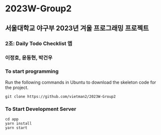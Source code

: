 # 2023W-Group2

## 서울대학교 야구부 2023년 겨울 프로그래밍 프로젝트
### 2조: Daily Todo Checklist 앱
### 이정호, 윤동현, 박건우

### To start programming
Run the following commands in Ubuntu to download the skeleton code for the project.
```shell
git clone https://github.com/vietman2/2023W-Group2
```

### To Start Development Server
```shell
cd app
yarn install
yarn start
```